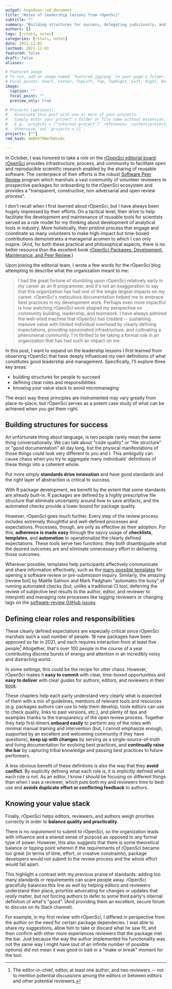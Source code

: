 ```yaml
---
output: hugodown::md_document
title: "Notes of leadership lessons from rOpenSci"
subtitle: ""
summary: "Building structures for success, delegating judiciously, and knowing your priorities"
authors: []
tags: [rstats, notes]
categories: [rstats, notes]
date: 2021-12-01
lastmod: 2021-12-01
featured: false
draft: false
aliases:

# Featured image
# To use, add an image named `featured.jpg/png` to your page's folder.
# Focal points: Smart, Center, TopLeft, Top, TopRight, Left, Right, BottomLeft, Bottom, BottomRight.
image:
  caption: ""
  focal_point: ""
  preview_only: true

# Projects (optional).
#   Associate this post with one or more of your projects.
#   Simply enter your project's folder or file name without extension.
#   E.g. `projects = ["internal-project"]` references `content/project/deep-learning/index.md`.
#   Otherwise, set `projects = []`.
projects: [""]
rmd_hash: 4e093798e7b8ce4c

---
```


In October, I was honored to take a role on the [rOpenSci editorial board](https://ropensci.org/blog/2021/10/12/editors2021/). [rOpenSci](https://ropensci.org/about/) provides infrastructure, process, and community to facilitate open and reproducible scientific research enabled by the sharing of reusable software. The centerpiece of their efforts is the robust [Software Peer Review](https://ropensci.org/software-review/) program which marshals a vast community of volunteer reviewers to prospective packages for onboarding to the rOpenSci ecosystem and provides a "transparent, constructive, non adversarial and open review process".

I don't recall when I first learned about rOpenSci, but I have always been hugely impressed by their efforts. On a tactical level, their drive to help facilitate the development and maintenance of reusable tools for scientists served as a role model for my thinking about development of analytical tools in industry. More holistically, their pristine process that engage and coordinate so many volunteers to make high-impact but time-boxed contributions demonstrates a managerial acumen to which I can only inspire. (And, for both these practical and philosophical aspects, there is no better resource than the excellent book [rOpenSci Packages: Development, Maintenance, and Peer Review](https://devguide.ropensci.org/).)

Upon joining the editorial team, I wrote a few words for the rOpenSci blog attempting to describe what the organization meant to me:

> I had the great fortune of stumbling upon rOpenSci relatively early in my career as an R programmer, and it's not an exaggeration to say that this organization has had one of the single largest impacts on my career. rOpenSci's meticulous documentation helped me to embrace best practices in my development work. Perhaps even more impactful is how watching rOpenSci work shaped my perspective on community building, leadership, and teamwork. I have always admired the well-oiled machine that rOpenSci has created -- sustaining massive value with limited individual overhead by clearly defining expectations, providing opinionated infrastructure, and cultivating a phenomenal community. I'm thrilled to be taking a formal role in an organization that has had such an impact on me.

In this post, I want to expand on the leadership lessons I first learned from observing rOpenSci that have deeply influenced my own definitions of what constitutes good leadership and management. Specifically, I'll explore three key areas:

-   building structures for people to succeed
-   defining clear roles and responsibilities
-   knowing your value stack to avoid micromanaging

The exact way these principles are instrumented may vary greatly from place-to-place, but rOpenSci serves as a potent case study of what can be achieved when you get them right.

Building structures for success
-------------------------------

An unfortunate thing about language, is two people rarely mean the same thing conversationally. We can talk about "code quality" or "file structure" or "good documentation" all day long, but the physical manifestations of those things could look very different to you and I. This ambiguity can cause chaos when you try to aggregate many individuals' definitions of these things into a coherent whole.

Put more simply **standards drive innovation** and have good standards and the right layer of abstraction is critical to success.

With R package development, we benefit by the extent that some standards are already built-in. R packages are defined by a highly prescriptive file structure that eliminate uncertainty around how to save artifacts, and the automated checks provide a lower bound for package quality.

However, rOpenSci goes much further. Every step of the review process includes extremely thoughtful and well-defined processes and expectations. Processes, though, are only as effective as their adoption. For this, **adherence is made easy** through the savvy usage of **checklists**, **templates**, and **automation** to operationalize the clearly defined expectations. These tools serve two functions: they both disambiguate what the desired outcomes are and eliminate unnecessary effort in delivering those outcomes.

Wherever possible, templates help participants effectively communicate and share information effectively, such as the [many possible templates](https://github.com/ropensci/software-review/issues/new/choose) for opening a software review or pre-submission inquiry. Similarly, the amazing \[review bot\] by Maëlle Salmon and Mark Padgham "automates the busy" of running automated checks (but, unlike a traditional CI tool, deferring the review of subjective test results to the author, editor, and reviewer to interpret) and managing rote processes like tagging reviewers or changing tags on the [software-review GitHub issues](https://github.com/ropensci/software-review).

Defining clear roles and responsibilities
-----------------------------------------

These clearly defined expectations are especially critical since rOpenSci marshals such a vast number of people. 18 new packages have been approved so far in 2021, and each requires interaction from at least five people[^1] Altogether, that's over 100 people in the course of a year contributing discrete bursts of energy and attention in an incredibly noisy and distracting world.

In some settings, this could be the recipe for utter chaos. However, rOpenSci makes it **easy to commit** with clear, time-boxed opportunities and **easy to deliver** with clear guides for authors, editors, and reviewers in their [book](https://devguide.ropensci.org/index.html).

These chapters help each party understand very clearly what is expected of them with a mix of guidelines, mentions of relevant tools and resources (e.g. packages authors can use to help them develop, tools editors can use to check quality, links to past versions, etc.), and plenty of tips and examples thanks to the transparency of the open review process. Together they help first-timers **onboard easily** to perform any of the roles with minimal manual training and intervention (but, I cannot emphasize enough, supported by an excellent and welcoming community if they have questions), **keep up with changes** by serving as a single-source-of-truth and living documentation for evolving best practices, and **continually raise the bar** by capturing tribal knowledge and passing best practices to future performers.

A less obvious benefit of these defintions is also the way that they **avoid conflict**. By explicitly defining what each role *is*, it is implicitly defined what each role *is not*. As an editor, I know I should be focusing on different things than when I was a reviewer, which puts both my and reviewers time to best use and **avoids duplicate effort or conflicting feedback** to authors.

Knowing your value stack
------------------------

Finally, rOpenSci helps editors, reviewers, and authors weigh priorities correctly in order to **balance quality and practicality**.

There is no *requirement* to submit to rOpenSci, so the organization leads with influence and a shared sense of purpose as opposed to any formal type of power. However, this also suggests that there is some theoretical balance or tipping point wherein if the requirements of rOpenSci became too great (in terms of time, effort, or creative constraints), package developers would not submit to the review process and the whole effort would fall apart.

This highlight a contrast with my previous praise of standards: adding too many standards or requirements can scare people away. rOpenSci gracefully balances this line as well by helping editors and reviewers understand their place, priortize advocating for changes or updates that *really* matter, but not forcing authors to defer to some third party's internal definition of what's "good". (And providing them an excellent, secure forum to discuss on its Slack channel).

For example, in my first review with rOpenSci, I differed in perspective from the author on the need for certain package dependecies. I was able to share my suggestions, allow him to take or discard what he saw fit, and then confirm with other more experiences reviewers that the package met the bar. Just because the way the author implemented his functionality was not the same way I might have (out of an infinite number of possible options) did not mean it was good or bad or a "make or break" moment for the tool.

[^1]: The editor-in-chief, editor, at least one author, and two reviewers -- not to mention potential discussions among the editors or between editors and other potential reviewers.

